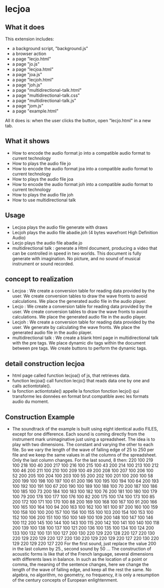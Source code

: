 # lecjoa

## What it does

This extension includes:

* a background script, "background.js"
* a browser action
* a page "lecjo.html"
* a page "jo.js"
* a page "lecjoa.html"
* a page "joa.js"
* a page "lecjoh.html"
* a page "joh.js"
* a page "multidirectional-talk.html"
* a page "multidirectional-talk.css"
* a page "multidirectional-talk.js"
* a page "jom.js"
* a page "example.html"

All it does is: when the user clicks the button, open "lecjo.html" in a new tab.

## What it shows

* How to encode the audio format jo into a compatible audio format to current technology
* How to plays the audio file jo
* How to encode the audio format joa into a compatible audio format to current technology
* How to plays the audio file joa
* How to encode the audio format joh into a compatible audio format to current technology
* How to plays the audio file joh
* How to use  multidirectional talk

## Usage

* Lecjoa plays the audio file generate with draws
* Lecjoh plays the audio file abadie.joh (4 bytes wavefront High Definition Audio)
* Lecjo plays the audio file abadie.jo
* multidirectional talk : generate a Html document, producing a video that can be controlled in speed in two worlds.
This document is fully generate with imagination. No picture, and no sound of musical instrument or sound recorded.

## concept to realization

* Lecjoa : We create a conversion table for reading data provided by the user. We create conversion tables to draw the wave fronts to avoid calculations. We place the generated audio file in the audio player.
* Lecjo : We create a conversion table for reading data provided by the user. We create conversion tables to draw the wave fronts to avoid calculations. We place the generated audio file in the audio player.
* Lecjoh : We create a conversion table for reading data provided by the user. We generate by calculating the wave fronts. We place the generated audio file in the audio player.
* multidirectional talk : We create a blank html page in multidirectional talk with the pre tags. 
We place dynamic div tags within the document between pre tags. We create buttons to perform the dynamic tags.

## detail construction lecjoa 

* html page called function lecjoa() of js, that retrieves data.
* function lecjoa() call function lecjo() that reads data one by one and calls actiontotale().
* la fonction actiontotale() appelle la fonction fonction lecjo() qui transforme les données en format brut compatible avec les formats audio du moment.

## Construction Example 

* The soundtrack of the example is built using eight identical audio FILES, except for one difference.
Each sound is coming directly from the instrument mark unimaginative just using a spreadsheet.
The idea is to play with two dimensions. The constant and varying the other to each file.
So we vary the length of the wave of falling edge of 25 to 250 per file and we keep the same values in all the columns of the spreadsheet. Only the last column changes. For the last sound, 8 then:
220 100 219 100 218 100 40 200
217 100 216 100 215 100 43 200
214 100 213 100 212 100 46 200
211 100 210 100 209 100 49 200
208 100 207 100 206 100 52 200
205 100 204 100 203 100 55 200
202 100 201 100 200 100 58 200
199 100 198 100 197 100 61 200
196 100 195 100 194 100 64 200
193 100 192 100 191 100 67 200
190 100 189 100 188 100 70 200
187 100 186 100 185 100 73 200
184 100 183 100 182 100 76 200
181 100 180 100 179 100 79 200
178 100 177 100 176 100 82 200
175 100 174 100 173 100 85 200
172 100 171 100 170 100 88 200
169 100 168 100 167 100 91 200
166 100 165 100 164 100 94 200
163 100 162 100 161 100 97 200
160 100 159 100 158 100 100 200
157 100 156 100 155 100 103 200
154 100 153 100 152 100 106 200
151 100 150 100 149 100 109 200
148 100 147 100 146 100 112 200
145 100 144 100 143 100 115 200
142 100 141 100 140 100 118 200
139 100 138 100 137 100 121 200
136 100 135 100 134 100 124 200
133 100 132 100 131 100 127 200
130 220 129 220 128 220 127 220
130 220 129 220 129 220 127 220
130 220 129 220 129 220 127 220
130 220 129 220 129 220 127 220
For the first sound, just replace the value 200 in the last column by 25., second sound by 50 ...
The construction of acoustic forms is like that of the French language, several dimensions with differents laws in balance. In such as the location of a point or comma, the meaning of the sentence changes, here we change the length of the wave of falling edge, and keep all the rest the same. No algebra, no algorithm, no geometry, no frequency, it is only a resumption of the century concepts of European enlightenment.







